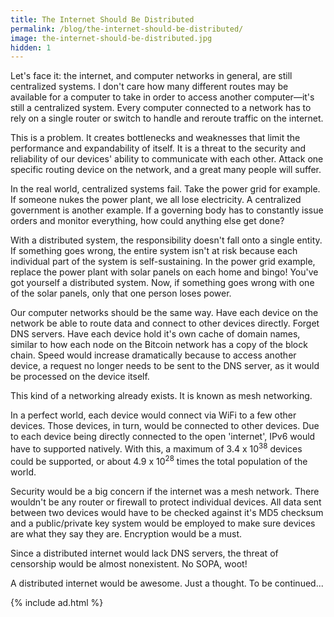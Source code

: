 ```yaml
---
title: The Internet Should Be Distributed
permalink: /blog/the-internet-should-be-distributed/
image: the-internet-should-be-distributed.jpg
hidden: 1
---
```


Let's face it: the internet, and computer networks in general, are still centralized systems. I don't care how many different routes may be available for a computer to take in order to access another computer—it's still a centralized system. Every computer connected to a network has to rely on a single router or switch to handle and reroute traffic on the internet.

This is a problem. It creates bottlenecks and weaknesses that limit the performance and expandability of itself. It is a threat to the security and reliability of our devices' ability to communicate with each other. Attack one specific routing device on the network, and a great many people will suffer.

In the real world, centralized systems fail. Take the power grid for example. If someone nukes the power plant, we all lose electricity. A centralized government is another example. If a governing body has to constantly issue orders and monitor everything, how could anything else get done?

With a distributed system, the responsibility doesn't fall onto a single entity. If something goes wrong, the entire system isn't at risk because each individual part of the system is self-sustaining. In the power grid example, replace the power plant with solar panels on each home and bingo! You've got yourself a distributed system. Now, if something goes wrong with one of the solar panels, only that one person loses power.

Our computer networks should be the same way. Have each device on the network be able to route data and connect to other devices directly. Forget DNS servers. Have each device hold it's own cache of domain names, similar to how each node on the Bitcoin network has a copy of the block chain. Speed would increase dramatically because to access another device, a request no longer needs to be sent to the DNS server, as it would be processed on the device itself.

This kind of a networking already exists. It is known as mesh networking.

In a perfect world, each device would connect via WiFi to a few other devices. Those devices, in turn, would be connected to other devices. Due to each device being directly connected to the open 'internet', IPv6 would have to supported natively. With this, a maximum of 3.4 x 10<sup>38</sup> devices could be supported, or about 4.9 x 10<sup>28</sup> times the total population of the world.

Security would be a big concern if the internet was a mesh network. There wouldn't be any router or firewall to protect individual devices. All data sent between two devices would have to be checked against it's MD5 checksum and a public/private key system would be employed to make sure devices are what they say they are. Encryption would be a must.

Since a distributed internet would lack DNS servers, the threat of censorship would be almost nonexistent. No SOPA, woot!

A distributed internet would be awesome. Just a thought. To be continued...

{% include ad.html %}